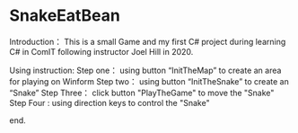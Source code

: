 # SnakeEatBean

Introduction：
This is a small Game and my first C# project during learning C# in ComIT following instructor Joel Hill in 2020.

Using instruction:
Step one：   using button “InitTheMap” to create an area for playing on Winform
Step two：   using button “InitTheSnake” to create an “Snake” 
Step Three： click button "PlayTheGame" to move the "Snake" 
Step Four :  using direction keys to control the "Snake"

end.
